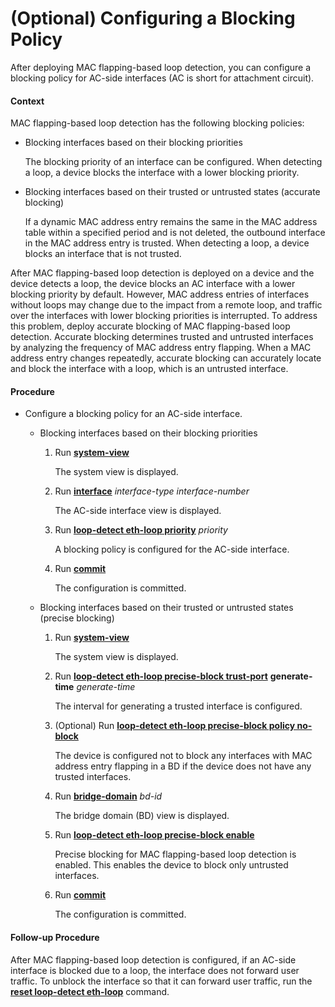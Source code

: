 (Optional) Configuring a Blocking Policy
========================================

After deploying MAC flapping-based loop detection, you can configure a blocking policy for AC-side interfaces (AC is short for attachment circuit).

#### Context

MAC flapping-based
loop detection has the following blocking policies:

* Blocking interfaces based on their blocking priorities
  
  The blocking priority of an interface can be configured. When detecting
  a loop, a device blocks the interface with a lower blocking priority.
* Blocking interfaces based on their trusted or untrusted states
  (accurate blocking)
  
  If a dynamic MAC address entry remains the
  same in the MAC address table within a specified period and is not
  deleted, the outbound interface in the MAC address entry is trusted.
  When detecting a loop, a device blocks an interface that is not trusted.

After MAC flapping-based
loop detection is deployed on a device and the device detects a loop,
the device blocks an AC interface with a lower blocking priority by
default. However, MAC address entries of interfaces without loops
may change due to the impact from a remote loop, and traffic over
the interfaces with lower blocking priorities is interrupted. To address
this problem, deploy accurate blocking of MAC flapping-based loop
detection. Accurate blocking determines trusted and untrusted interfaces
by analyzing the frequency of MAC address entry flapping. When a MAC
address entry changes repeatedly, accurate blocking can accurately
locate and block the interface with a loop, which is an untrusted
interface.


#### Procedure

* Configure a blocking policy for an AC-side interface.
  
  
  + Blocking interfaces based on their blocking priorities
    
    1. Run [**system-view**](cmdqueryname=system-view)
       
       The system view is displayed.
    2. Run [**interface**](cmdqueryname=interface) *interface-type interface-number*
       
       The AC-side interface view is displayed.
    3. Run [**loop-detect eth-loop priority**](cmdqueryname=loop-detect+eth-loop+priority) *priority*
       
       A blocking policy is configured for the AC-side interface.
    4. Run [**commit**](cmdqueryname=commit)
       
       The configuration is committed.
  + Blocking interfaces based on their trusted or untrusted states (precise blocking)
    
    1. Run [**system-view**](cmdqueryname=system-view)
       
       The system view is displayed.
    2. Run [**loop-detect eth-loop precise-block trust-port**](cmdqueryname=loop-detect+eth-loop+precise-block+trust-port) **generate-time** *generate-time*
       
       The interval for generating a trusted interface is configured.
    3. (Optional) Run [**loop-detect eth-loop precise-block policy no-block**](cmdqueryname=loop-detect+eth-loop+precise-block+policy+no-block)
       
       The device is configured not to block any interfaces with MAC address entry flapping in a BD if the device does not have any trusted interfaces.
    4. Run [**bridge-domain**](cmdqueryname=bridge-domain) *bd-id*
       
       The bridge domain (BD) view is displayed.
    5. Run [**loop-detect eth-loop precise-block enable**](cmdqueryname=loop-detect+eth-loop+precise-block+enable)
       
       Precise blocking for MAC flapping-based loop detection is enabled. This enables the device to block only untrusted interfaces.
    6. Run [**commit**](cmdqueryname=commit)
       
       The configuration is committed.

#### Follow-up Procedure

After MAC flapping-based loop detection is configured, if an AC-side interface is blocked due to a loop, the interface does not forward user traffic. To unblock the interface so that it can forward user traffic, run the [**reset loop-detect eth-loop**](cmdqueryname=reset+loop-detect+eth-loop) command.